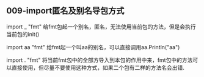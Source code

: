 ## 009-import匿名及别名导包方式

import _ "fmt"
给fmt包起一个别名，匿名，无法使用当前包的方法，但是会执行当前包的init()

import aa "fmt"
给fmt起一个叫aa的别名，可以直接调用aa.Println("aa")

import . "fmt"
将当前fmt包中的全部方导入到本包的作用中来，fmt包中的方法可以直接使用，但尽量不要使用这种方式，如果二个包有二样的方法名会出错.